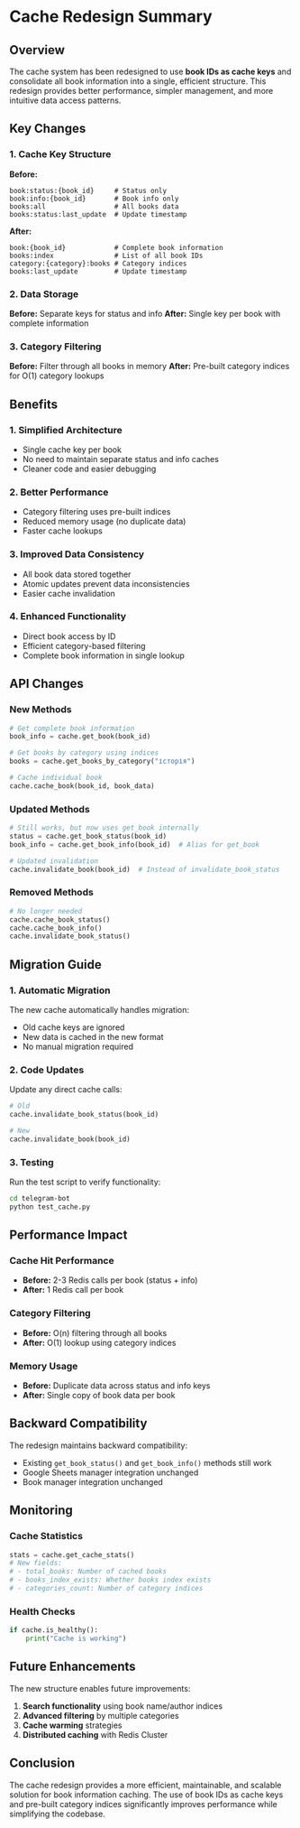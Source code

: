 # Cache Redesign Summary

## Overview

The cache system has been redesigned to use **book IDs as cache keys** and consolidate all book information into a single, efficient structure. This redesign provides better performance, simpler management, and more intuitive data access patterns.

## Key Changes

### 1. Cache Key Structure

**Before:**
```
book:status:{book_id}     # Status only
book:info:{book_id}       # Book info only
books:all                 # All books data
books:status:last_update  # Update timestamp
```

**After:**
```
book:{book_id}            # Complete book information
books:index               # List of all book IDs
category:{category}:books # Category indices
books:last_update         # Update timestamp
```

### 2. Data Storage

**Before:** Separate keys for status and info
**After:** Single key per book with complete information

### 3. Category Filtering

**Before:** Filter through all books in memory
**After:** Pre-built category indices for O(1) category lookups

## Benefits

### 1. **Simplified Architecture**
- Single cache key per book
- No need to maintain separate status and info caches
- Cleaner code and easier debugging

### 2. **Better Performance**
- Category filtering uses pre-built indices
- Reduced memory usage (no duplicate data)
- Faster cache lookups

### 3. **Improved Data Consistency**
- All book data stored together
- Atomic updates prevent data inconsistencies
- Easier cache invalidation

### 4. **Enhanced Functionality**
- Direct book access by ID
- Efficient category-based filtering
- Complete book information in single lookup

## API Changes

### New Methods
```python
# Get complete book information
book_info = cache.get_book(book_id)

# Get books by category using indices
books = cache.get_books_by_category("історія")

# Cache individual book
cache.cache_book(book_id, book_data)
```

### Updated Methods
```python
# Still works, but now uses get_book internally
status = cache.get_book_status(book_id)
book_info = cache.get_book_info(book_id)  # Alias for get_book

# Updated invalidation
cache.invalidate_book(book_id)  # Instead of invalidate_book_status
```

### Removed Methods
```python
# No longer needed
cache.cache_book_status()
cache.cache_book_info()
cache.invalidate_book_status()
```

## Migration Guide

### 1. **Automatic Migration**
The new cache automatically handles migration:
- Old cache keys are ignored
- New data is cached in the new format
- No manual migration required

### 2. **Code Updates**
Update any direct cache calls:
```python
# Old
cache.invalidate_book_status(book_id)

# New
cache.invalidate_book(book_id)
```

### 3. **Testing**
Run the test script to verify functionality:
```bash
cd telegram-bot
python test_cache.py
```

## Performance Impact

### Cache Hit Performance
- **Before:** 2-3 Redis calls per book (status + info)
- **After:** 1 Redis call per book

### Category Filtering
- **Before:** O(n) filtering through all books
- **After:** O(1) lookup using category indices

### Memory Usage
- **Before:** Duplicate data across status and info keys
- **After:** Single copy of book data per book

## Backward Compatibility

The redesign maintains backward compatibility:
- Existing `get_book_status()` and `get_book_info()` methods still work
- Google Sheets manager integration unchanged
- Book manager integration unchanged

## Monitoring

### Cache Statistics
```python
stats = cache.get_cache_stats()
# New fields:
# - total_books: Number of cached books
# - books_index_exists: Whether books index exists
# - categories_count: Number of category indices
```

### Health Checks
```python
if cache.is_healthy():
    print("Cache is working")
```

## Future Enhancements

The new structure enables future improvements:
1. **Search functionality** using book name/author indices
2. **Advanced filtering** by multiple categories
3. **Cache warming** strategies
4. **Distributed caching** with Redis Cluster

## Conclusion

The cache redesign provides a more efficient, maintainable, and scalable solution for book information caching. The use of book IDs as cache keys and pre-built category indices significantly improves performance while simplifying the codebase. 